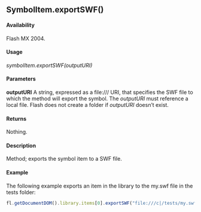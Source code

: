 ## SymbolItem.exportSWF()

#### Availability

Flash MX 2004.

#### Usage

*symbolItem.exportSWF(outputURI)*

#### Parameters

**outputURI** A string, expressed as a file:/// URI, that specifies the SWF file to which the method will export the symbol. The *outputURI* must reference a local file. Flash does not create a folder if *outputURI* doesn’t exist.

#### Returns

Nothing.

#### Description

Method; exports the symbol item to a SWF file.

#### Example

The following example exports an item in the library to the my.swf file in the tests folder:

```javascript
fl.getDocumentDOM().library.items[0].exportSWF("file:///c|/tests/my.swf");

```